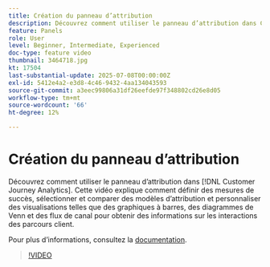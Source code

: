 ```yaml
---
title: Création du panneau d’attribution
description: Découvrez comment utiliser le panneau d’attribution dans Customer Journey Analytics.
feature: Panels
role: User
level: Beginner, Intermediate, Experienced
doc-type: feature video
thumbnail: 3464718.jpg
kt: 17504
last-substantial-update: 2025-07-08T00:00:00Z
exl-id: 5412e4a2-e3d8-4c46-9432-4aa134043593
source-git-commit: a3eec99806a31df26eefde97f348802cd26e8d05
workflow-type: tm+mt
source-wordcount: '66'
ht-degree: 12%

---
```


# Création du panneau d’attribution

Découvrez comment utiliser le panneau d’attribution dans [!DNL Customer Journey Analytics]. Cette vidéo explique comment définir des mesures de succès, sélectionner et comparer des modèles d’attribution et personnaliser des visualisations telles que des graphiques à barres, des diagrammes de Venn et des flux de canal pour obtenir des informations sur les interactions des parcours client.

Pour plus dʼinformations, consultez la [documentation](https://experienceleague.adobe.com/fr/docs/analytics-platform/using/cja-workspace/panels/attribution).

>[!VIDEO](https://video.tv.adobe.com/v/3464724/?learn=on&captions=fre_fr)
